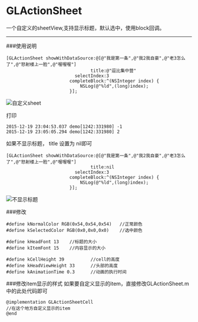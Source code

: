 # GLActionSheet
一个自定义的sheetView,支持显示标题，默认选中，使用block回调。

---

###使用说明
```
[GLActionSheet showWithDataSource:@[@"我是第一条",@"我2我自豪",@"老3怎么了",@"怒射楼上一脸",@"喔喔喔"]
                                title:@"逗比集中营"
                          selectIndex:3
                        completeBlock:^(NSInteger index) {
                            NSLog(@"%ld",(long)index);
                        }];
```
![自定义sheet](http://7u2lyw.com1.z0.glb.clouddn.com/blog自定义sheet.gif)

打印
```
2015-12-19 23:04:53.037 demo[1242:331980] -1
2015-12-19 23:05:05.294 demo[1242:331980] 2
```

如果不显示标题， title 设置为 nil即可
```
[GLActionSheet showWithDataSource:@[@"我是第一条",@"我2我自豪",@"老3怎么了",@"怒射楼上一脸",@"喔喔喔"]
                                title:nil
                          selectIndex:3
                        completeBlock:^(NSInteger index) {
                            NSLog(@"%ld",(long)index);
                        }];
```
![不显示标题](http://7u2lyw.com1.z0.glb.clouddn.com/blog不显示标题.png)

###修改
```
#define kNormalColor RGB(0x54,0x54,0x54)   //正常颜色
#define kSelectedColor RGB(0x0,0x0,0x0)    //选中颜色

#define kHeadFont 13    //标题的大小
#define kItemFont 15    //内容显示的大小

#define kCellHeight 39          //cell的高度
#define kHeadViewHeight 33      //头部的高度
#define kAnimationTime 0.3      //动画的执行时间
```

###修改item显示的样式
如果要自定义显示的item，直接修改GLActionSheet.m中的此处代码即可
```
@implementation GLActionSheetCell
//在这个地方自定义显示的item
@end

```

